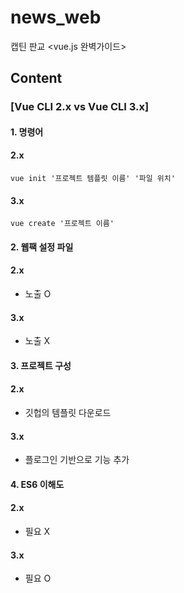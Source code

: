 # news_web
 캡틴 판교 <vue.js 완벽가이드>
## Content
### [Vue CLI 2.x vs Vue CLI 3.x]
#### 1. 명령어
#### 2.x
    vue init '프로젝트 템플릿 이름' '파일 위치'
#### 3.x 
    vue create '프로젝트 이름'
    
#### 2. 웹팩 설정 파일
#### 2.x
+ 노출 O
#### 3.x 
+ 노출 X
    
#### 3. 프로젝트 구성
#### 2.x
+ 깃헙의 템플릿 다운로드
#### 3.x 
+ 플로그인 기반으로 기능 추가
    
#### 4. ES6 이해도
#### 2.x
 + 필요 X
#### 3.x 
 + 필요 O
